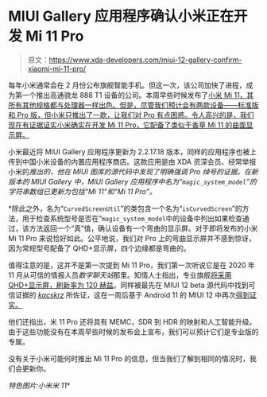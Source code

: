 # MIUI Gallery 应用程序确认小米正在开发 Mi 11 Pro

> 原文：<https://www.xda-developers.com/miui-12-gallery-confirm-xiaomi-mi-11-pro/>

每年小米通常会在 2 月份公布旗舰智能手机。但这一次，该公司加快了进程，成为第一个推出高通骁龙 888 T1 设备的公司。本周早些时候发布了[小米 Mi 11，其所有其他规格都与处理器一样出色。但是，尽管我们预计会有两款设备——标准版和 Pro 版，但小米只推出了一款，让我们对 Pro 有点困惑。令人高兴的是，我们现在有证据证实小米确实在开发 Mi 11 Pro，它配备了类似于香草 Mi 11 的曲面显示屏。](https://www.xda-developers.com/xiaomi-mi-11-flagship-5g-launch-china-qualcomm-snapdragon-888/)

小米最近将 MIUI Gallery 应用程序更新为 2.2.17.18 版本，同样的应用程序也被上传到中国小米设备的内置应用程序商店。这款应用是由 XDA 资深会员、经常举报小米的[](https://forum.xda-developers.com/member.php?u=8240900)*推出的，他在 MIUI 图库的源代码中发现了明确强调 Pro 绰号的证据。在新版本的 MIUI Gallery 中，MIUI Gallery 应用程序中名为“`magic_system_model`”的字符串数组已更新为包括“Mi 11”和“Mi 11 Pro”。*

 *除此之外，名为“`CurvedScreenUtil`”的类包含一个名为“`isCurvedScreen`”的方法，用于检查系统型号是否在“`magic_system_model`中的设备中列出如果检查通过，该方法返回一个“真”值，确认设备有一个弯曲的显示屏。对于即将发布的小米 Mi 11 Pro 来说恰好如此。公平地说，我们对 Pro 上的弯曲显示屏并不感到惊讶，因为常规型号配备了 QHD+显示屏，四个边缘都是弯曲的。

值得注意的是，这并不是第一次提到 Mi 11 Pro，我们第一次听说它是在 2020 年 11 月从可信的情报人员*数字聊天站*那里。知情人士指出，专业旗舰[将采用 QHD+显示屏，刷新率为 120 赫兹](https://www.xda-developers.com/xiaomi-mi-11-pro-flagship-could-bring-major-display-enhancements/)。同样被最先在 MIUI 12 beta 源代码中找到可信证据的 *[kacskrz](https://forum.xda-developers.com/member.php?u=8240900)* 所佐证，这在一周后基于 Android 11 的 MIUI 12 中再次[得到证实。](https://www.xda-developers.com/miui-12-code-hints-xiaomi-mi-11-pro-qhd-display/)

他们还指出，米 11 Pro 还将具有 MEMC，SDR 到 HDR 的映射和人工智能升级。由于这些功能没有在本周早些时候的发布会上宣布，我们可以预计它们是专业版的专属。

没有关于小米可能何时推出 Mi 11 Pro 的信息，但当我们了解到相同的情况时，我们会更新你。

*特色图片:小米米 11**